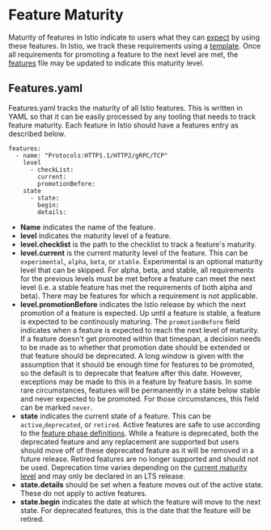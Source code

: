 # Feature Maturity

Maturity of features in Istio indicate to users what they can [expect](https://istio.io/latest/about/feature-stages/) by using these
features. In Istio, we track these requirements using a [template](features/feature_template.md). Once all
requirements for promoting a feature to the next level are met, the [features](features.yaml)
file may be updated to indicate this maturity level.

## Features.yaml

Features.yaml tracks the maturity of all Istio features. This is written
in YAML so that it can be easily processed by any tooling that needs to
track feature maturity. Each feature in Istio should have a features
entry as described below.

```
features:
  - name: "Protocols:HTTP1.1/HTTP2/gRPC/TCP"
    level
      - checkList: 
        current:
        promotionBefore:
    state
      - state:
        begin:
        details:
```

* **Name** indicates the name of the feature.
* **level** indicates the maturity level of a feature.
* **level.checklist** is the path to the checklist to track a feature's maturity.
* **level.current** is the current maturity level of the feature. This can be `experimental`, `alpha`, `beta`, or `stable`. Experimental is an optional maturity level that can be skipped. For alpha, beta, and stable, all requirements for the previous levels must be met before a feature can meet the next level (i.e. a stable feature has met the requirements of both alpha and beta). There may be features for which a requirement is not applicable.
* **level.promotionBefore** indicates the Istio release by which the next promotion of a feature is expected. Up until a feature is stable, a feature is expected to be continously maturing. The `promotionBefore` field indicates when a feature is expected to reach the next level of maturity. If a feature doesn't get promoted within that timespan, a decision needs to be made as to whether that promotion date should be extended or that feature should be deprecated. A long window is given with the assumption that it should be enough time for features to be promoted, so the default is to deprecate that feature after this date. However, exceptions may be made to this in a feature by feature basis. In some rare circumstances, features will be permanently in a state below stable and never expected to be promoted. For those circumstances, this field can be marked `never`.
* **state** indicates the current state of a feature. This can be `active`,`deprecated`, or `retired`. Active features are safe to use according to the [feature phase definitions](https://istio.io/latest/about/feature-stages/). While a feature is deprecated, both the deprecated feature and any replacement are supported but users should move off of these deprecated feature as it will be removed in a future release. Retired features are no longer supported and should not be used. Deprecation time varies depending on the [current maturity level](https://istio.io/latest/about/feature-stages/) and may only be declared in an LTS release.
* **state.details** should be set when a feature moves out of the active state. These do not apply to active features.
* **state.begin** indicates the date at which the feature will move to the next state. For deprecated features, this is the date that the feature will be retired. 

